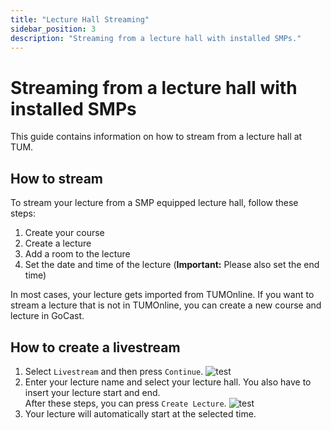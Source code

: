 ```yaml
---
title: "Lecture Hall Streaming"
sidebar_position: 3
description: "Streaming from a lecture hall with installed SMPs."
---
```


# Streaming from a lecture hall with installed SMPs

This guide contains information on how to stream from a lecture hall at TUM.

## How to stream

To stream your lecture from a SMP equipped lecture hall, follow these steps:
1. Create your course
2. Create a lecture
3. Add a room to the lecture
4. Set the date and time of the lecture (**Important:** Please also set the end time)

In most cases, your lecture gets imported from TUMOnline. If you want to stream a lecture that is not in TUMOnline,
you can create a new course and lecture in GoCast.

## How to create a livestream

1. Select `Livestream` and then press `Continue`.
![test](/img/showcase-02.png#showcase)
2. Enter your lecture name and select your lecture hall. You also have to insert your lecture start and end.  
After these steps, you can press `Create Lecture`.
![test](/img/showcase-03.png#showcase)
3. Your lecture will automatically start at the selected time.
